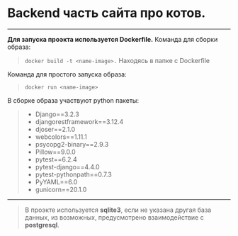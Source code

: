 # Backend часть сайта про котов.
---

__Для запуска проэкта используется Dockerfile.__
Команда для сборки образа:
> `docker build -t <name-image>.` Находясь в папке с Dockerfile

Команда для простого запуска образа:
> `docker run <name-image>`

В сборке образа участвуют python пакеты:
> * Django==3.2.3
> * djangorestframework==3.12.4
> * djoser==2.1.0
> * webcolors==1.11.1
> * psycopg2-binary==2.9.3
> * Pillow==9.0.0
> * pytest==6.2.4
> * pytest-django==4.4.0
> * pytest-pythonpath==0.7.3
> * PyYAML==6.0
> * gunicorn==20.1.0
--- 
> В проэкте используется **sqlite3**, если не указана другая база данных,
> из возможных, предусмотрено взаимодействие с **postgresql**.

